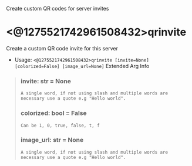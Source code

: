 Create custom QR codes for server invites

# <@1275521742961508432>qrinvite
Create a custom QR code invite for this server<br/>
 - Usage: `<@1275521742961508432>qrinvite [invite=None] [colorized=False] [image_url=None]`
Extended Arg Info
> ### invite: str = None
> ```
> A single word, if not using slash and multiple words are necessary use a quote e.g "Hello world".
> ```
> ### colorized: bool = False
> ```
> Can be 1, 0, true, false, t, f
> ```
> ### image_url: str = None
> ```
> A single word, if not using slash and multiple words are necessary use a quote e.g "Hello world".
> ```
